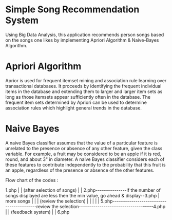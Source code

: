 Simple Song Recommendation System
=================================

Using Big Data Analysis, this application recommends person songs based on the songs one likes by implementing Apriori Algorithm & Naive-Bayes Algorithm.

Apriori Algorithm
=================

Aprior is used for frequent itemset mining and association rule learning over transactional databases. It proceeds by identifying the frequent individual items in the database and extending them to larger and larger item sets as long as those itemsets appear sufficiently often in the database. The frequent item sets determined by Apriori can be used to determine association rules which highlight general trends in the database.


Naive Bayes 
============
A naive Bayes classifier assumes that the value of a particular feature is unrelated to the presence or absence of any other feature, given the class variable. For example, a fruit may be considered to be an apple if it is red, round, and about 3" in diameter. A naive Bayes classifier considers each of these features to contribute independently to the probability that this fruit is an apple, regardless of the presence or absence of the other features.



Flow chart of the codes :

1.php | | (after selection of songs) | | 2.php---------------if the number of songs displayed are less then the min value, go ahead & display--3.php | more songs | | | (review the selection) | | | | |
5.php-----------------------------------------review the selection------------------------------------4.php | | (feedback system) | | 6.php


